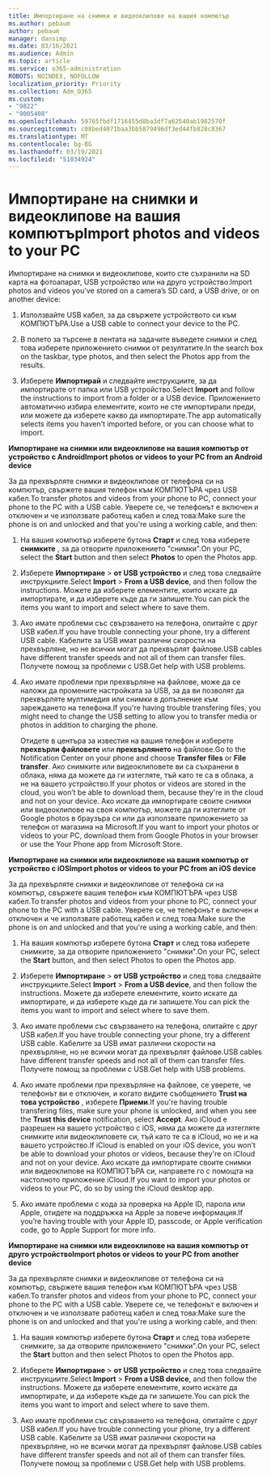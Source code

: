 ```yaml
---
title: Импортиране на снимки и видеоклипове на вашия компютър
ms.author: pebaum
author: pebaum
manager: dansimp
ms.date: 03/16/2021
ms.audience: Admin
ms.topic: article
ms.service: o365-administration
ROBOTS: NOINDEX, NOFOLLOW
localization_priority: Priority
ms.collection: Adm_O365
ms.custom:
- "9822"
- "9005408"
ms.openlocfilehash: 59765fbdf1716455d8ba3df7a62540ab1982570f
ms.sourcegitcommit: c08bed4071baa3bb5879496df3ed44fb828c8367
ms.translationtype: MT
ms.contentlocale: bg-BG
ms.lasthandoff: 03/19/2021
ms.locfileid: "51034924"
---
```

# <a name="import-photos-and-videos-to-your-pc"></a><span data-ttu-id="61a09-102">Импортиране на снимки и видеоклипове на вашия компютър</span><span class="sxs-lookup"><span data-stu-id="61a09-102">Import photos and videos to your PC</span></span>

<span data-ttu-id="61a09-103">Импортиране на снимки и видеоклипове, които сте съхранили на SD карта на фотоапарат, USB устройство или на друго устройство:</span><span class="sxs-lookup"><span data-stu-id="61a09-103">Import photos and videos you've stored on a camera’s SD card, a USB drive, or on another device:</span></span>

1. <span data-ttu-id="61a09-104">Използвайте USB кабел, за да свържете устройството си към КОМПЮТЪРА.</span><span class="sxs-lookup"><span data-stu-id="61a09-104">Use a USB cable to connect your device to the PC.</span></span>

1. <span data-ttu-id="61a09-105">В полето за търсене в лентата на задачите въведете снимки и след това изберете приложението снимки от резултатите.</span><span class="sxs-lookup"><span data-stu-id="61a09-105">In the search box on the taskbar, type photos, and then select the Photos app from the results.</span></span>

1. <span data-ttu-id="61a09-106">Изберете **Импортирай** и следвайте инструкциите, за да импортирате от папка или USB устройство.</span><span class="sxs-lookup"><span data-stu-id="61a09-106">Select **Import** and follow the instructions to import from a folder or a USB device.</span></span> <span data-ttu-id="61a09-107">Приложението автоматично избира елементите, които не сте импортирали преди, или можете да изберете какво да импортирате.</span><span class="sxs-lookup"><span data-stu-id="61a09-107">The app automatically selects items you haven't imported before, or you can choose what to import.</span></span>

<span data-ttu-id="61a09-108">**Импортиране на снимки или видеоклипове на вашия компютър от устройство с Android**</span><span class="sxs-lookup"><span data-stu-id="61a09-108">**Import photos or videos to your PC from an Android device**</span></span>

<span data-ttu-id="61a09-109">За да прехвърляте снимки и видеоклипове от телефона си на компютър, свържете вашия телефон към КОМПЮТЪРА чрез USB кабел.</span><span class="sxs-lookup"><span data-stu-id="61a09-109">To transfer photos and videos from your phone to PC, connect your phone to the PC with a USB cable.</span></span> <span data-ttu-id="61a09-110">Уверете се, че телефонът е включен и отключен и че използвате работещ кабел и след това:</span><span class="sxs-lookup"><span data-stu-id="61a09-110">Make sure the phone is on and unlocked and that you're using a working cable, and then:</span></span>

1. <span data-ttu-id="61a09-111">На вашия компютър изберете бутона **Старт** и след това изберете **снимките** , за да отворите приложението "снимки".</span><span class="sxs-lookup"><span data-stu-id="61a09-111">On your PC, select the **Start** button and then select **Photos** to open the Photos app.</span></span>

1. <span data-ttu-id="61a09-112">Изберете **Импортиране**  >  **от USB устройство** и след това следвайте инструкциите.</span><span class="sxs-lookup"><span data-stu-id="61a09-112">Select **Import** > **From a USB device**, and then follow the instructions.</span></span> <span data-ttu-id="61a09-113">Можете да изберете елементите, които искате да импортирате, и да изберете къде да ги запишете.</span><span class="sxs-lookup"><span data-stu-id="61a09-113">You can pick the items you want to import and select where to save them.</span></span>

1. <span data-ttu-id="61a09-114">Ако имате проблеми със свързването на телефона, опитайте с друг USB кабел.</span><span class="sxs-lookup"><span data-stu-id="61a09-114">If you have trouble connecting your phone, try a different USB cable.</span></span> <span data-ttu-id="61a09-115">Кабелите за USB имат различни скорости на прехвърляне, но не всички могат да прехвърлят файлове.</span><span class="sxs-lookup"><span data-stu-id="61a09-115">USB cables have different transfer speeds and not all of them can transfer files.</span></span> <span data-ttu-id="61a09-116">Получете помощ за проблеми с USB.</span><span class="sxs-lookup"><span data-stu-id="61a09-116">Get help with USB problems.</span></span>

1. <span data-ttu-id="61a09-117">Ако имате проблеми при прехвърляне на файлове, може да се наложи да промените настройката за USB, за да ви позволят да прехвърляте мултимедия или снимки в допълнение към зареждането на телефона.</span><span class="sxs-lookup"><span data-stu-id="61a09-117">If you're having trouble transfering files, you might need to change the USB setting to allow you to transfer media or photos in addition to charging the phone.</span></span> 

    <span data-ttu-id="61a09-118">Отидете в центъра за известия на вашия телефон и изберете **прехвърли файловете** или **прехвърлянето** на файлове.</span><span class="sxs-lookup"><span data-stu-id="61a09-118">Go to the Notification Center on your phone and choose **Transfer files** or **File transfer**.</span></span> <span data-ttu-id="61a09-119">Ако снимките или видеоклиповете ви са съхранени в облака, няма да можете да ги изтегляте, тъй като те са в облака, а не на вашето устройство.</span><span class="sxs-lookup"><span data-stu-id="61a09-119">If your photos or videos are stored in the cloud, you won’t be able to download them, because they're in the cloud and not on your device.</span></span> <span data-ttu-id="61a09-120">Ако искате да импортирате своите снимки или видеоклипове на своя компютър, можете да ги изтеглите от Google photos в браузъра си или да използвате приложението за телефон от магазина на Microsoft.</span><span class="sxs-lookup"><span data-stu-id="61a09-120">If you want to import your photos or videos to your PC, download them from Google Photos in your browser or use the Your Phone app from Microsoft Store.</span></span>

<span data-ttu-id="61a09-121">**Импортиране на снимки или видеоклипове на вашия компютър от устройство с iOS**</span><span class="sxs-lookup"><span data-stu-id="61a09-121">**Import photos or videos to your PC from an iOS device**</span></span>

<span data-ttu-id="61a09-122">За да прехвърляте снимки и видеоклипове от телефона си на компютър, свържете вашия телефон към КОМПЮТЪРА чрез USB кабел.</span><span class="sxs-lookup"><span data-stu-id="61a09-122">To transfer photos and videos from your phone to PC, connect your phone to the PC with a USB cable.</span></span> <span data-ttu-id="61a09-123">Уверете се, че телефонът е включен и отключен и че използвате работещ кабел и след това:</span><span class="sxs-lookup"><span data-stu-id="61a09-123">Make sure the phone is on and unlocked and that you're using a working cable, and then:</span></span>

1. <span data-ttu-id="61a09-124">На вашия компютър изберете бутона **Старт** и след това изберете снимките, за да отворите приложението "снимки".</span><span class="sxs-lookup"><span data-stu-id="61a09-124">On your PC, select the **Start** button, and then select Photos to open the Photos app.</span></span>

1. <span data-ttu-id="61a09-125">Изберете **Импортиране**  >  **от USB устройство** и след това следвайте инструкциите.</span><span class="sxs-lookup"><span data-stu-id="61a09-125">Select **Import** > **From a USB device**, and then follow the instructions.</span></span> <span data-ttu-id="61a09-126">Можете да изберете елементите, които искате да импортирате, и да изберете къде да ги запишете.</span><span class="sxs-lookup"><span data-stu-id="61a09-126">You can pick the items you want to import and select where to save them.</span></span>

1. <span data-ttu-id="61a09-127">Ако имате проблеми със свързването на телефона, опитайте с друг USB кабел.</span><span class="sxs-lookup"><span data-stu-id="61a09-127">If you have trouble connecting your phone, try a different USB cable.</span></span> <span data-ttu-id="61a09-128">Кабелите за USB имат различни скорости на прехвърляне, но не всички могат да прехвърлят файлове.</span><span class="sxs-lookup"><span data-stu-id="61a09-128">USB cables have different transfer speeds and not all of them can transfer files.</span></span> <span data-ttu-id="61a09-129">Получете помощ за проблеми с USB.</span><span class="sxs-lookup"><span data-stu-id="61a09-129">Get help with USB problems.</span></span>

1. <span data-ttu-id="61a09-130">Ако имате проблеми при прехвърляне на файлове, се уверете, че телефонът ви е отключен, и когато видите съобщението **Trust на това устройство** , изберете **Приеми**.</span><span class="sxs-lookup"><span data-stu-id="61a09-130">If you're having trouble transfering files, make sure your phone is unlocked, and when you see the **Trust this device** notification, select **Accept**.</span></span> <span data-ttu-id="61a09-131">Ако iCloud е разрешен на вашето устройство с iOS, няма да можете да изтегляте снимките или видеоклиповете си, тъй като те са в iCloud, но не и на вашето устройство.</span><span class="sxs-lookup"><span data-stu-id="61a09-131">If iCloud is enabled on your iOS device, you won’t be able to download your photos or videos, because they're on iCloud and not on your device.</span></span> <span data-ttu-id="61a09-132">Ако искате да импортирате своите снимки или видеоклипове на КОМПЮТЪРА си, направете го с помощта на настолното приложение iCloud.</span><span class="sxs-lookup"><span data-stu-id="61a09-132">If you want to import your photos or videos to your PC, do so by using the iCloud desktop app.</span></span>

1. <span data-ttu-id="61a09-133">Ако имате проблеми с кода за проверка на Apple ID, парола или Apple, отидете на поддръжка на Apple за повече информация.</span><span class="sxs-lookup"><span data-stu-id="61a09-133">If you’re having trouble with your Apple ID, passcode, or Apple verification code, go to Apple Support for more info.</span></span>

<span data-ttu-id="61a09-134">**Импортиране на снимки или видеоклипове на вашия компютър от друго устройство**</span><span class="sxs-lookup"><span data-stu-id="61a09-134">**Import photos or videos to your PC from another device**</span></span>

<span data-ttu-id="61a09-135">За да прехвърляте снимки и видеоклипове от телефона си на компютър, свържете вашия телефон към КОМПЮТЪРА чрез USB кабел.</span><span class="sxs-lookup"><span data-stu-id="61a09-135">To transfer photos and videos from your phone to PC, connect your phone to the PC with a USB cable.</span></span> <span data-ttu-id="61a09-136">Уверете се, че телефонът е включен и отключен и че използвате работещ кабел и след това:</span><span class="sxs-lookup"><span data-stu-id="61a09-136">Make sure the phone is on and unlocked and that you're using a working cable, and then:</span></span>

1. <span data-ttu-id="61a09-137">На вашия компютър изберете бутона **Старт** и след това изберете снимките, за да отворите приложението "снимки".</span><span class="sxs-lookup"><span data-stu-id="61a09-137">On your PC, select the **Start** button and then select Photos to open the Photos app.</span></span>

1. <span data-ttu-id="61a09-138">Изберете **Импортиране**  >  **от USB устройство** и след това следвайте инструкциите.</span><span class="sxs-lookup"><span data-stu-id="61a09-138">Select **Import** > **From a USB device**, and then follow the instructions.</span></span> <span data-ttu-id="61a09-139">Можете да изберете елементите, които искате да импортирате, и да изберете къде да ги запишете.</span><span class="sxs-lookup"><span data-stu-id="61a09-139">You can pick the items you want to import and select where to save them.</span></span>

1. <span data-ttu-id="61a09-140">Ако имате проблеми със свързването на телефона, опитайте с друг USB кабел.</span><span class="sxs-lookup"><span data-stu-id="61a09-140">If you have trouble connecting your phone, try a different USB cable.</span></span> <span data-ttu-id="61a09-141">Кабелите за USB имат различни скорости на прехвърляне, но не всички могат да прехвърлят файлове.</span><span class="sxs-lookup"><span data-stu-id="61a09-141">USB cables have different transfer speeds and not all of them can transfer files.</span></span> <span data-ttu-id="61a09-142">Получете помощ за проблеми с USB.</span><span class="sxs-lookup"><span data-stu-id="61a09-142">Get help with USB problems.</span></span>


